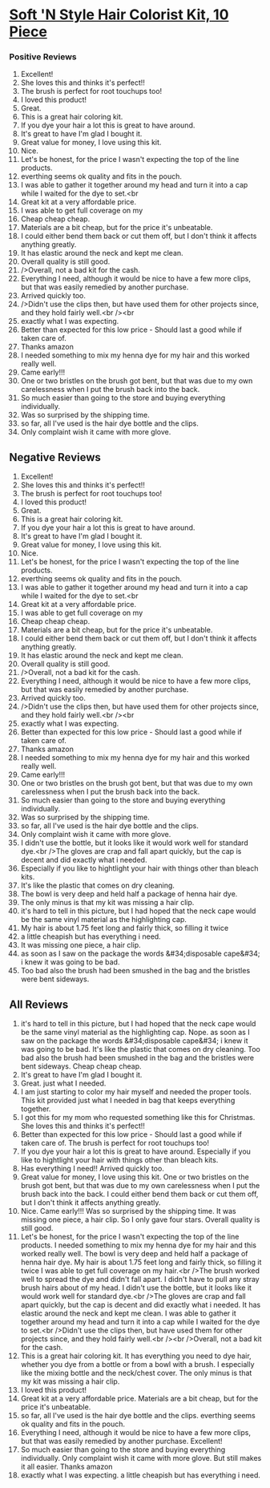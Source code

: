 # [Soft &#x27;N Style   Hair Colorist Kit, 10 Piece](https://products.checkmycream.com/products/Soft-&#x27;N-Style-Hair-Colorist-Kit-10-Piece.html)

### Positive Reviews

<ol>
      <li>Excellent!</li>
      <li>She loves this and thinks it&#x27;s perfect!!</li>
      <li>The brush is perfect for root touchups too!</li>
      <li>I loved this product!</li>
      <li>Great.</li>
      <li>This is a great hair coloring kit.</li>
      <li>If you dye your hair a lot this is great to have around.</li>
      <li>It&#x27;s great to have I&#x27;m glad I bought it.</li>
      <li>Great value for money, I love using this kit.</li>
      <li>Nice.</li>
      <li>Let&#x27;s be honest, for the price I wasn&#x27;t expecting the top of the line products.</li>
      <li>everthing seems ok quality and fits in the pouch.</li>
      <li>I was able to gather it together around my head and turn it into a cap while I waited for the dye to set.&lt;br</li>
      <li>Great kit at a very affordable price.  </li>
      <li>I was able to get full coverage on my</li>
      <li>Cheap cheap cheap.</li>
      <li>Materials are a bit cheap, but for the price it&#x27;s unbeatable.</li>
      <li>I could either bend them back or cut them off, but I don&#x27;t think it affects anything greatly.</li>
      <li>It has elastic around the neck and kept me clean.</li>
      <li>Overall quality is still good.</li>
      <li>/&gt;Overall, not a bad kit for the cash.</li>
      <li>Everything I need, although it would be nice to have a few more clips, but that was easily remedied by another purchase.  </li>
      <li>Arrived quickly too.</li>
      <li>/&gt;Didn&#x27;t use the clips then, but have used them for other projects since, and they hold fairly well.&lt;br /&gt;&lt;br</li>
      <li>exactly what I was expecting.</li>
      <li>Better than expected for this low price - Should last a good while if taken care of.</li>
      <li>Thanks amazon</li>
      <li>I needed something to mix my henna dye for my hair and this worked really well.</li>
      <li>Came early!!!</li>
      <li>One or two bristles on the brush got bent, but that was due to my own carelessness when I put the brush back into the back.</li>
      <li>So much easier than going to the store and buying everything individually.  </li>
      <li>Was so surprised by the shipping time.</li>
      <li>so far, all I&#x27;ve used is the hair dye bottle and the clips.</li>
      <li>Only complaint wish it came with more glove.</li>
</ol>


<h2>Negative Reviews</h2>
<ol>
<li> Excellent!</li>
<li> She loves this and thinks it&#x27;s perfect!!</li>
<li> The brush is perfect for root touchups too!</li>
<li> I loved this product!</li>
<li> Great.</li>
<li> This is a great hair coloring kit.</li>
<li> If you dye your hair a lot this is great to have around.</li>
<li> It&#x27;s great to have I&#x27;m glad I bought it.</li>
<li> Great value for money, I love using this kit.</li>
<li> Nice.</li>
<li> Let&#x27;s be honest, for the price I wasn&#x27;t expecting the top of the line products.</li>
<li> everthing seems ok quality and fits in the pouch.</li>
<li> I was able to gather it together around my head and turn it into a cap while I waited for the dye to set.&lt;br</li>
<li> Great kit at a very affordable price.  </li>
<li> I was able to get full coverage on my</li>
<li> Cheap cheap cheap.</li>
<li> Materials are a bit cheap, but for the price it&#x27;s unbeatable.</li>
<li> I could either bend them back or cut them off, but I don&#x27;t think it affects anything greatly.</li>
<li> It has elastic around the neck and kept me clean.</li>
<li> Overall quality is still good.</li>
<li> /&gt;Overall, not a bad kit for the cash.</li>
<li> Everything I need, although it would be nice to have a few more clips, but that was easily remedied by another purchase.  </li>
<li> Arrived quickly too.</li>
<li> /&gt;Didn&#x27;t use the clips then, but have used them for other projects since, and they hold fairly well.&lt;br /&gt;&lt;br</li>
<li> exactly what I was expecting.</li>
<li> Better than expected for this low price - Should last a good while if taken care of.</li>
<li> Thanks amazon</li>
<li> I needed something to mix my henna dye for my hair and this worked really well.</li>
<li> Came early!!!</li>
<li> One or two bristles on the brush got bent, but that was due to my own carelessness when I put the brush back into the back.</li>
<li> So much easier than going to the store and buying everything individually.  </li>
<li> Was so surprised by the shipping time.</li>
<li> so far, all I&#x27;ve used is the hair dye bottle and the clips.</li>
<li> Only complaint wish it came with more glove.</li>
<li> I didn&#x27;t use the bottle, but it looks like it would work well for standard dye.&lt;br /&gt;The gloves are crap and fall apart quickly, but the cap is decent and did exactly what i needed.</li>
<li> Especially if you like to hightlight your hair with things other than bleach kits.</li>
<li> It&#x27;s like the plastic that comes on dry cleaning.</li>
<li> The bowl is very deep and held half a package of henna hair dye.</li>
<li> The only minus is that my kit was missing a hair clip.</li>
<li> it&#x27;s hard to tell in this picture, but I had hoped that the neck cape would be the same vinyl material as the highlighting cap.</li>
<li> My hair is about 1.75 feet long and fairly thick, so filling it twice</li>
<li> a little cheapish but has everything i need.</li>
<li> It was missing one piece, a hair clip.</li>
<li> as soon as I saw on the package the words &amp;#34;disposable cape&amp;#34; i knew it was going to be bad.</li>
<li> Too bad also the brush had been smushed in the bag and the bristles were bent sideways.</li>
</ol>

<h2>All Reviews</h2>

<ol>
    <li> it&#x27;s hard to tell in this picture, but I had hoped that the neck cape would be the same vinyl material as the highlighting cap. Nope. as soon as I saw on the package the words &amp;#34;disposable cape&amp;#34; i knew it was going to be bad. It&#x27;s like the plastic that comes on dry cleaning. Too bad also the brush had been smushed in the bag and the bristles were bent sideways. Cheap cheap cheap.</li>
    <li> It&#x27;s great to have I&#x27;m glad I bought it.</li>
    <li> Great. just what I needed.</li>
    <li> I am just starting to color my hair myself and needed the proper tools.  This kit provided just what I needed in  bag that keeps everything together.</li>
    <li> I got this for my mom who requested something like this for Christmas.  She loves this and thinks it&#x27;s perfect!!</li>
    <li> Better than expected for this low price - Should last a good while if taken care of. The brush is perfect for root touchups too!</li>
    <li> If you dye your hair a lot this is great to have around. Especially if you like to hightlight your hair with things other than bleach kits.</li>
    <li> Has everything I need!! Arrived quickly too.</li>
    <li> Great value for money, I love using this kit. One or two bristles on the brush got bent, but that was due to my own carelessness when I put the brush back into the back. I could either bend them back or cut them off, but I don&#x27;t think it affects anything greatly.</li>
    <li> Nice. Came early!!! Was so surprised by the shipping time. It was missing one piece, a hair clip. So I only gave four stars.  Overall quality is still good.</li>
    <li> Let&#x27;s be honest, for the price I wasn&#x27;t expecting the top of the line products. I needed something to mix my henna dye for my hair and this worked really well. The bowl is very deep and held half a package of henna hair dye. My hair is about 1.75 feet long and fairly thick, so filling it twice I was able to get full coverage on my hair.&lt;br /&gt;The brush worked well to spread the dye and didn&#x27;t fall apart. I didn&#x27;t have to pull any stray brush hairs about of my head. I didn&#x27;t use the bottle, but it looks like it would work well for standard dye.&lt;br /&gt;The gloves are crap and fall apart quickly, but the cap is decent and did exactly what i needed. It has elastic around the neck and kept me clean. I was able to gather it together around my head and turn it into a cap while I waited for the dye to set.&lt;br /&gt;Didn&#x27;t use the clips then, but have used them for other projects since, and they hold fairly well.&lt;br /&gt;&lt;br /&gt;Overall, not a bad kit for the cash.</li>
    <li> This is a great hair coloring kit. It has everything you need to dye hair, whether you dye from a bottle or from a bowl with a brush. I especially like the mixing bottle and the neck/chest cover. The only minus is that my kit was missing a hair clip.</li>
    <li> I loved this product!</li>
    <li> Great kit at a very affordable price.  Materials are a bit cheap, but for the price it&#x27;s unbeatable.</li>
    <li> so far, all I&#x27;ve used is the hair dye bottle and the clips. everthing seems ok quality and fits in the pouch.</li>
    <li> Everything I need, although it would be nice to have a few more clips, but that was easily remedied by another purchase.  Excellent!</li>
    <li> So much easier than going to the store and buying everything individually.  Only complaint wish it came with more glove. But still makes it all easier. Thanks amazon</li>
    <li> exactly what I was expecting. a little cheapish but has everything i need.</li>
</ol>





